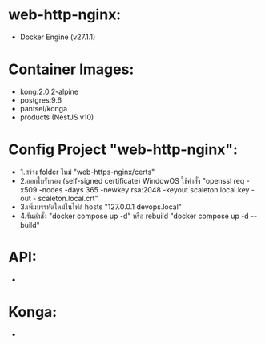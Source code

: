 # web-http-nginx:
- Docker Engine (v27.1.1)

# Container Images:
- kong:2.0.2-alpine
- postgres:9.6
- pantsel/konga
- products (NestJS v10)

# Config Project "web-http-nginx":
- 1.สร้าง folder ใหม่ "web-https-nginx/certs"
- 2.ออกใบรับรอง (self-signed certificate) WindowOS ใช้คำสั่ง "openssl req -x509 -nodes -days 365 -newkey rsa:2048 -keyout scaleton.local.key -out - scaleton.local.crt"
- 3.เพิ่มบรรทัดใหม่ในไฟล์ hosts "127.0.0.1 devops.local"
- 4.รันคำสั่ง "docker compose up -d" หรือ rebuild "docker compose up -d --build"

# API:
- 

# Konga:
- 
